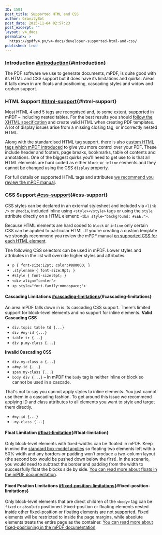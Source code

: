 ```yaml
---
ID: 1501
post_title: Supported HTML and CSS
author: GravityBot
post_date: 2015-11-04 02:57:23
post_excerpt: ""
layout: v4_docs
permalink: >
  https://gpdfv4.pv/v4-docs/developer-supported-html-and-css/
published: true
---
```

### Introduction [#introduction](#introduction){#introduction}

The PDF software we use to generate documents, mPDF, is quite good with its HTML and CSS support but it does have its limitations and quirks. Areas it falls down in are floats and positioning, cascading styles and widow and orphan support.

### HTML Support [#html-support](#html-support){#html-support}

Most HTML 4 and 5 tags are recognised and, to some extent, supported in mPDF – including nested tables. For the best results you should [follow the XHTML specification](http://www.w3.org/TR/xhtml1/) and create valid HTML when creating PDF templates. A lot of display issues arise from a missing closing tag, or incorrectly nested HTML. 

Along with the standardised HTML tag support, there is also [custom HTML tags which mPDF introduced](http://mpdf1.com/manual/index.php?tid=305) to give you more control over your PDF. These include header and footers, page breaks, bookmarks, table of contents and annotations. One of the biggest quirks you'll need to get use to is that all HTML elements are hard coded as either `block` or `inline` elements and they cannot be changed using the CSS `display` property. 

For full details on supported HTML tags and attributes [we recommend you review the mPDF manual](http://mpdf1.com/manual/index.php?tid=257).

### CSS Support [#css-support](#css-support){#css-support}

CSS styles can be declared in an external stylesheet and included via `<link />` or `@media`, included inline using `<style></style>` tags or using the `style` attribute directly on a HTML element: `<div style="background: #EEE;">`. 

Because HTML elements are hard coded to `block` or `inline` only certain CSS can be applied to particular HTML. If you're creating a custom template we strongly recommend you review the mPDF manual [on supported CSS for each HTML element](http://mpdf1.com/manual/index.php?tid=34). 

The following CSS selectors can be used in mPDF. Lower styles and attributes in the list will override higher styles and attributes.

* `p { font-size:12pt; color:#880000; }`
* `.stylename { font-size:9pt; }`
* `#style { font-size:9pt; }`
* `<div align="center">`
* `<p style="font-family:monospace;">`

#### Cascading Limitations [#cascading-limitations](#cascading-limitations){#cascading-limitations}

An area mPDF falls down in is its cascading CSS support. There's limited support for block-level elements and no support for inline elements. **Valid Cascading CSS**

* `div.topic table td {...}`
* `div #my-id {...}`
* `table tr {...}`
* `div p.my-class {...}`

**Invalid Cascading CSS**

* `div.my-class a {...}`
* `a#my-id {...}`
* `span.my-class {...}`
* `body div {...}` – In mPDF the `body` tag is neither inline or block so cannot be used in a cascade.

That's not to say you cannot apply styles to inline elements. You just cannot use them in a cascading fashion. To get around this issue we recommend applying ID and class attributes to all elements you want to style and target them directly.

* `#my-id {...}`
* `.my-class {...}`

#### Float Limitation [#float-limitation](#float-limitation){#float-limitation}

Only block-level elements with fixed-widths can be floated in mPDF. Keep in mind the [standard box-model applies](http://css-tricks.com/the-css-box-model/) so floating two elements left with a 50% width and any borders or padding won’t produce a two-column layout (the second box would be pushed down below the first). In the scenario, you would need to subtract the border and padding from the width to successfully float the blocks side by side. [You can read more about floats in the mPDF documentation](http://mpdf1.com/manual/index.php?tid=385).

#### Fixed Position Limitations [#fixed-position-limitations](#fixed-position-limitations){#fixed-position-limitations}

Only block-level elements that are direct children of the `<body>` tag can be `fixed` or `absolute` positioned. Fixed-position or floating elements nested inside other fixed-position or floating elements are not supported. Fixed elements will be restricted to inside the page margins, while absolute elements treats the entire page as the container. [You can read more about fixed-positioning in the mPDF documentation](http://mpdf1.com/manual/index.php?tid=401).
                    